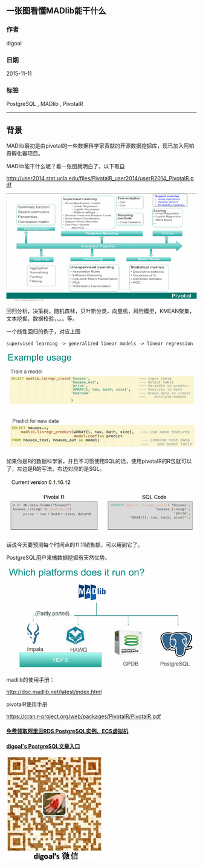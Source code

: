 ## 一张图看懂MADlib能干什么  
                                          
### 作者                                             
digoal                                     
                                      
### 日期                                                                                                         
2015-11-11                                   
                                         
### 标签                                      
PostgreSQL , MADlib , PivotalR         
                                                                                                            
----                                                                                                      
                                                                                                               
## 背景        
MADlib最初是由pivotal的一些数据科学家贡献的开源数据挖掘库，现已加入阿帕奇孵化器项目。  
  
MADlib能干什么呢？看一张图就明白了，以下取自  
  
http://user2014.stat.ucla.edu/files/PivotalR_user2014/userR2014_PivotalR.pdf  
  
![pic](20151111_01_pic_001.png)  
  
回归分析，决策树，随机森林，贝叶斯分类，向量机，风险模型，KMEAN聚集，文本挖掘，数据校验，。。。等。  
  
一个线性回归的例子，对应上图  
  
```  
supervised learning -> generalized linear models -> linear regression  
```  
  
![pic](20151111_01_pic_002.png)  
   
如果你是R的数据科学家，并且不习惯使用SQL的话，使用pivotalR的R包就可以了，左边是R的写法。右边对应的是SQL。  
  
![pic](20151111_01_pic_003.png)  
  
话说今天要预测每个时间点的11.11销售额，可以用到它了。  
  
PostgreSQL用户来搞数据挖掘有天然优势。  
  
![pic](20151111_01_pic_004.png)  
  
madlib的使用手册：  
  
http://doc.madlib.net/latest/index.html  
  
pivotalR使用手册  
  
https://cran.r-project.org/web/packages/PivotalR/PivotalR.pdf  
  
  
  
  
  
  
  
  
  
  
  
  
  
#### [免费领取阿里云RDS PostgreSQL实例、ECS虚拟机](https://free.aliyun.com/ "57258f76c37864c6e6d23383d05714ea")
  
  
#### [digoal's PostgreSQL文章入口](https://github.com/digoal/blog/blob/master/README.md "22709685feb7cab07d30f30387f0a9ae")
  
  
![digoal's weixin](../pic/digoal_weixin.jpg "f7ad92eeba24523fd47a6e1a0e691b59")
  
  
  
  
  
  
  
